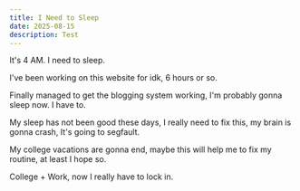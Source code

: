 ```yaml
---
title: I Need to Sleep
date: 2025-08-15
description: Test
---
```


It's 4 AM. I need to sleep.

I've been working on this website for idk, 6 hours or so.

Finally managed to get the blogging system working, I'm probably gonna sleep now. I have to.

My sleep has not been good these days, I really need to fix this, my brain is gonna crash, It's going to segfault.

My college vacations are gonna end, maybe this will help me to fix my routine, at least I hope so.

College + Work, now I really have to lock in.